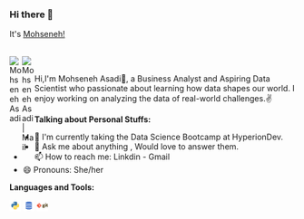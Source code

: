 ### Hi there 👋 

It's [Mohseneh!](https://mohseneasadi.github.com/)


<br/>

</a>
<a href="https://https://www.linkedin.com/in/mohsene-asadi//">
<img align="left" alt="Mohseneh Asadi" width="22px" src="https://cdn.jsdelivr.net/npm/simple-icons@v3/icons/linkedin.svg" />
</a>

<a href="https://https://mohsene.asadi68@gmail.com//">
<img align="left" alt="Mohseneh Asadi | Mail" width="22px" src="https://cdn.jsdelivr.net/npm/simple icons@v3/icons/gmail.svg" />
</a>


<br />

Hi,I'm Mohseneh Asadi🙌, a Business Analyst and Aspiring Data Scientist who passionate about learning how data shapes our world. I enjoy working on analyzing the data of real-world challenges.✌


**Talking about Personal Stuffs:**

- 🌱 I'm currently taking the Data Science Bootcamp at HyperionDev.
- 💬 Ask me about anything , Would love to answer them.
- 📫 How to reach me: Linkdin - Gmail
- 😄 Pronouns: She/her


**Languages and Tools:**


<code><img height="20" src="https://raw.githubusercontent.com/github/explore/80688e429a7d4ef2fca1e82350fe8e3517d3494d/topics/python/python.png"></code>
<code><img height="20" src="https://raw.githubusercontent.com/github/explore/80688e429a7d4ef2fca1e82350fe8e3517d3494d/topics/sql/sql.png"></code>
<code><img height="20" src="https://raw.githubusercontent.com/github/explore/80688e429a7d4ef2fca1e82350fe8e3517d3494d/topics/git/git.png"></code>

